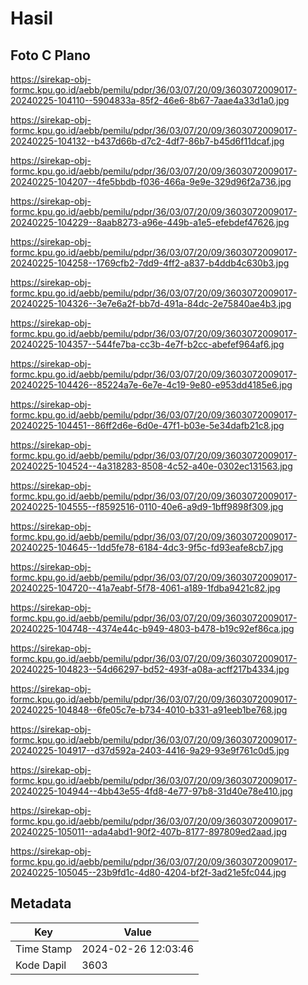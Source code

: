 # Hasil

## Foto C Plano

https://sirekap-obj-formc.kpu.go.id/aebb/pemilu/pdpr/36/03/07/20/09/3603072009017-20240225-104110--5904833a-85f2-46e6-8b67-7aae4a33d1a0.jpg

https://sirekap-obj-formc.kpu.go.id/aebb/pemilu/pdpr/36/03/07/20/09/3603072009017-20240225-104132--b437d66b-d7c2-4df7-86b7-b45d6f11dcaf.jpg

https://sirekap-obj-formc.kpu.go.id/aebb/pemilu/pdpr/36/03/07/20/09/3603072009017-20240225-104207--4fe5bbdb-f036-466a-9e9e-329d96f2a736.jpg

https://sirekap-obj-formc.kpu.go.id/aebb/pemilu/pdpr/36/03/07/20/09/3603072009017-20240225-104229--8aab8273-a96e-449b-a1e5-efebdef47626.jpg

https://sirekap-obj-formc.kpu.go.id/aebb/pemilu/pdpr/36/03/07/20/09/3603072009017-20240225-104258--1769cfb2-7dd9-4ff2-a837-b4ddb4c630b3.jpg

https://sirekap-obj-formc.kpu.go.id/aebb/pemilu/pdpr/36/03/07/20/09/3603072009017-20240225-104326--3e7e6a2f-bb7d-491a-84dc-2e75840ae4b3.jpg

https://sirekap-obj-formc.kpu.go.id/aebb/pemilu/pdpr/36/03/07/20/09/3603072009017-20240225-104357--544fe7ba-cc3b-4e7f-b2cc-abefef964af6.jpg

https://sirekap-obj-formc.kpu.go.id/aebb/pemilu/pdpr/36/03/07/20/09/3603072009017-20240225-104426--85224a7e-6e7e-4c19-9e80-e953dd4185e6.jpg

https://sirekap-obj-formc.kpu.go.id/aebb/pemilu/pdpr/36/03/07/20/09/3603072009017-20240225-104451--86ff2d6e-6d0e-47f1-b03e-5e34dafb21c8.jpg

https://sirekap-obj-formc.kpu.go.id/aebb/pemilu/pdpr/36/03/07/20/09/3603072009017-20240225-104524--4a318283-8508-4c52-a40e-0302ec131563.jpg

https://sirekap-obj-formc.kpu.go.id/aebb/pemilu/pdpr/36/03/07/20/09/3603072009017-20240225-104555--f8592516-0110-40e6-a9d9-1bff9898f309.jpg

https://sirekap-obj-formc.kpu.go.id/aebb/pemilu/pdpr/36/03/07/20/09/3603072009017-20240225-104645--1dd5fe78-6184-4dc3-9f5c-fd93eafe8cb7.jpg

https://sirekap-obj-formc.kpu.go.id/aebb/pemilu/pdpr/36/03/07/20/09/3603072009017-20240225-104720--41a7eabf-5f78-4061-a189-1fdba9421c82.jpg

https://sirekap-obj-formc.kpu.go.id/aebb/pemilu/pdpr/36/03/07/20/09/3603072009017-20240225-104748--4374e44c-b949-4803-b478-b19c92ef86ca.jpg

https://sirekap-obj-formc.kpu.go.id/aebb/pemilu/pdpr/36/03/07/20/09/3603072009017-20240225-104823--54d66297-bd52-493f-a08a-acff217b4334.jpg

https://sirekap-obj-formc.kpu.go.id/aebb/pemilu/pdpr/36/03/07/20/09/3603072009017-20240225-104848--6fe05c7e-b734-4010-b331-a91eeb1be768.jpg

https://sirekap-obj-formc.kpu.go.id/aebb/pemilu/pdpr/36/03/07/20/09/3603072009017-20240225-104917--d37d592a-2403-4416-9a29-93e9f761c0d5.jpg

https://sirekap-obj-formc.kpu.go.id/aebb/pemilu/pdpr/36/03/07/20/09/3603072009017-20240225-104944--4bb43e55-4fd8-4e77-97b8-31d40e78e410.jpg

https://sirekap-obj-formc.kpu.go.id/aebb/pemilu/pdpr/36/03/07/20/09/3603072009017-20240225-105011--ada4abd1-90f2-407b-8177-897809ed2aad.jpg

https://sirekap-obj-formc.kpu.go.id/aebb/pemilu/pdpr/36/03/07/20/09/3603072009017-20240225-105045--23b9fd1c-4d80-4204-bf2f-3ad21e5fc044.jpg


## Metadata

| Key        | Value               |
| ---------- | ------------------- |
| Time Stamp | 2024-02-26 12:03:46 |
| Kode Dapil | 3603                |



